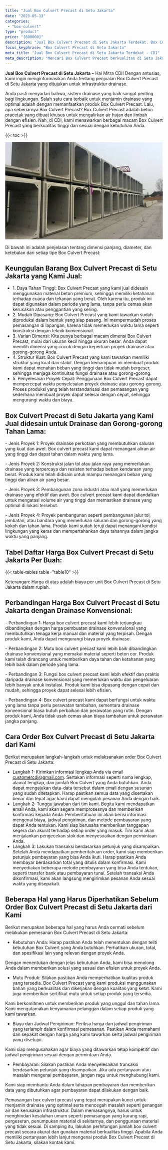 ```yaml
---
title: "Jual Box Culvert Precast di Setu Jakarta"
date: "2023-05-13"
categories:
 - "box-culvert"
type: "product"
price: "[600000]"
description: "Jual Box Culvert Precast di Setu Jakarta Terdekat. Box Culvert Precast ini menjadi solusi utama dalam proyek pembangunan sebagai bahan infrastruktur yang kuat dan tahan lama. Segera dapatkan informasi detail."
focus_keyphrase: "Box Culvert Precast di Setu Jakarta"
meta_title: "Jual Box Culvert Precast di Setu Jakarta Terdekat - CDI"
meta_description: "Mencari Box Culvert Precast berkualitas di Setu Jakarta? Layanan profesional kami siap membantu dengan penawaran kompetitif. Segera hubungi kami."
---
```


**Jual Box Culvert Precast di Setu Jakarta** – Hai Mitra CDI! Dengan antusias, kami ingin menginformasikan Anda tentang penjualan Box Culvert Precast di Setu Jakarta yang ditujukan untuk infrastruktur drainase.

Anda pasti menyadari bahwa, sistem drainase yang baik sangat penting bagi lingkungan. Salah satu cara terbaik untuk menjamin drainase yang optimal adalah dengan memanfaatkan produk Box Culvert Precast. Lalu, apa sebenarnya Box Culvert Precast? Box Culvert Precast adalah beton pracetak yang dibuat khusus untuk mengalirkan air hujan dan limbah dengan efisien. Nah, di CDI, kami menawarkan berbagai macam Box Culvert Precast yang berkualitas tinggi dan sesuai dengan kebutuhan Anda.

{{< toc >}}

![Jual Box Culvert Precast di Setu Jakarta](/images/box-culvert/box-culvert-20.jpg)

Di bawah ini adalah penjelasan tentang dimensi panjang, diameter, dan ketebalan dari setiap tipe Box Culvert Precast: 

## Keunggulan Barang Box Culvert Precast di Setu Jakarta yang Kami Jual:

*   1\. Daya Tahan Tinggi: Box Culvert Precast yang kami jual didesain menggunakan material beton premium, sehingga memiliki ketahanan terhadap cuaca dan tekanan yang berat. Oleh karena itu, produk ini dapat digunakan dalam periode yang lama, tanpa perlu cemas akan kerusakan atau penggantian yang sering.
*   2\. Mudah Dipasang: Box Culvert Precast yang kami tawarkan sudah diproduksi dalam bentuk yang siap pasang. Ini mempermudah proses pemasangan di lapangan, karena tidak memerlukan waktu lama seperti konstruksi dengan teknik konvensional.
*   3\. Varian Dimensi: Kita punya berbagai macam dimensi Box Culvert Precast, mulai dari ukuran kecil hingga ukuran besar. Anda dapat memilih dimensi yang cocok dengan keperluan proyek drainase atau gorong-gorong Anda.
*   4\. Struktur Kuat: Box Culvert Precast yang kami tawarkan memiliki struktur yang kuat dan stabil. Dengan kemampuan ini membuat produk kami dapat menahan beban yang tinggi dan tidak mudah bergeser, sehingga menjaga kontinuitas fungsi drainase atau gorong-gorong.
*   5\. Penyelesaian Proyek Cepat: Penggunaan Box Culvert Precast dapat mempercepat waktu penyelesaian proyek drainase atau gorong-gorong. Proses produksi yang telah terstandarisasi dan pemasangan yang sederhana membuat proyek dapat selesai dengan cepat, sehingga mengurangi waktu dan biaya.

## Box Culvert Precast di Setu Jakarta yang Kami Jual didesain untuk Drainase dan Gorong-gorong Tahan Lama:

\- Jenis Proyek 1: Proyek drainase perkotaan yang membutuhkan saluran yang kuat dan awet. Box culvert precast kami dapat menangani aliran air yang tinggi dan dapat tahan dalam waktu yang lama.

\- Jenis Proyek 2: Konstruksi jalan tol atau jalan raya yang memerlukan drainase yang terpercaya dan resisten terhadap beban kendaraan yang berat. Produk kami telah didisain untuk mampu menangani beban yang tinggi dan aliran air yang besar.

\- Jenis Proyek 3: Pembangunan zona industri atau mall yang memerlukan drainase yang efektif dan awet. Box culvert precast kami dapat diandalkan untuk mengatasi volume air yang tinggi dan memastikan drainase yang optimal di lokasi tersebut.

\- Jenis Proyek 4: Proyek pembangunan seperti pembangunan jalur tol, jembatan, atau bandara yang memerlukan saluran dan gorong-gorong yang kokoh dan tahan lama. Produk kami sudah teruji dapat menangani kondisi lingkungan yang keras dan mempertahankan daya tahannya dalam jangka waktu yang panjang.

## Tabel Daftar Harga Box Culvert Precast di Setu Jakarta Per Buah:

{{< table-tables table="table10" >}}

Keterangan: Harga di atas adalah biaya per unit Box Culvert Precast di Setu Jakarta dalam rupiah.

## Perbandingan Harga Box Culvert Precast di Setu Jakarta dengan Drainase Konvensional:

\- Perbandingan 1: Harga box culvert precast kami lebih terjangkau dibandingkan dengan harga pembuatan drainase konvensional yang membutuhkan tenaga kerja manual dan material yang terpisah. Dengan produk kami, Anda dapat mengurangi biaya proyek drainase.

\- Perbandingan 2: Mutu box culvert precast kami lebih baik dibandingkan drainase konvensional yang memakai material seperti beton cor. Produk kami telah dirancang untuk memberikan daya tahan dan ketahanan yang lebih baik dalam periode yang lama.

\- Perbandingan 3: Fungsi box culvert precast kami lebih efektif dan praktis daripada drainase konvensional yang memerlukan waktu dan pengeluaran lebih banyak untuk instalasi. Produk kami bisa dipasang dengan cepat dan mudah, sehingga proyek dapat selesai lebih efisien.

\- Perbandingan 4: Box culvert precast kami dapat berfungsi untuk waktu yang lama tanpa perlu perawatan tambahan, sementara drainase konvensional biasa butuh perbaikan dan perawatan yang rutin. Dengan produk kami, Anda tidak usah cemas akan biaya tambahan untuk perawatan jangka panjang.

## Cara Order Box Culvert Precast di Setu Jakarta dari Kami

Berikut merupakan langkah-langkah untuk melaksanakan order Box Culvert Precast di Setu Jakarta:

*   Langkah 1: Kirimkan informasi lengkap Anda via email customercdi@gmail.com. Sertakan informasi seperti nama lengkap, alamat lengkap, dan jumlah Box Culvert yang Anda butuhkan.
Anda dapat mengajukan data-data tersebut dalam email dengan susunan yang sudah ditetapkan. Harap pastikan semua data yang disertakan benar dan tepat agar kami dapat mengolah pesanan Anda dengan baik.
*   Langkah 2: Tunggu jawaban dari tim kami. Begitu kami mendapatkan email Anda, kami akan segera memprosesnya dan memberikan konfirmasi kepada Anda. Pemberitahuan ini akan berisi informasi mengenai biaya, jadwal pengiriman, dan metode pembayaran yang dapat Anda tentukan.
Kami siap berusaha memberikan tanggapan segera dan akurat terhadap setiap order yang masuk. Tim kami akan menjalankan pengecekan stok dan menyesuaikan dengan permintaan Anda.
*   Langkah 3: Lakukan transaksi berdasarkan petunjuk yang disampaikan. Setelah Anda mendapatkan pemberitahuan order, kami siap memberikan petunjuk pembayaran yang bisa Anda ikuti. Harap pastikan Anda membayar berdasarkan total yang ditulis dalam konfirmasi.
Kami menyediakan beberapa metode pembayaran yang bisa Anda tentukan, seperti transfer bank atau pembayaran tunai. Setelah transaksi Anda dikonfirmasi, kami akan langsung mengirimkan pesanan Anda sesuai waktu yang disepakati.

## Beberapa Hal yang Harus Diperhatikan Sebelum Order Box Culvert Precast di Setu Jakarta dari Kami

Berikut merupakan beberapa hal yang harus Anda cermati sebelum melakukan pemesanan Box Culvert Precast di Setu Jakarta:

*   Kebutuhan Anda: Harap pastikan Anda telah menentukan dengan teliti kebutuhan Box Culvert yang Anda butuhkan. Perhatikan ukuran, total, dan spesifikasi lain yang relevan dengan proyek Anda.

Dengan menentukan dengan jelas kebutuhan Anda, kami bisa menolong Anda dalam memberikan solusi yang sesuai dan efisien untuk proyek Anda.
*   Mutu Produk: Silakan pastikan Anda memperhatikan kualitas produk yang tersedia. Box Culvert Precast yang kami produksi menggunakan bahan yang berkualitas dan dikerjakan dengan kualitas yang ketat. Kami juga memberikan sertifikat mutu untuk setiap produk yang tersedia.

Kami berkomitmen untuk memberikan produk yang unggul dan tahan lama. Kami mengutamakan kenyamanan pelanggan dalam setiap produk yang kami tawarkan.
*   Biaya dan Jadwal Pengiriman: Periksa harga dan jadwal pengiriman yang terlampir dalam konfirmasi pemesanan. Pastikan Anda memahami dan sepakat dengan harga yang kami tawarkan serta jadwal pengiriman yang disetujui.

Kami siap mengusahakan agar biaya yang ditawarkan tetap kompetitif dan jadwal pengiriman sesuai dengan permintaan Anda.
*   Pembayaran: Silakan pastikan Anda menyelesaikan transaksi berdasarkan petunjuk yang disampaikan. Jika ada pertanyaan atau masalah mengenai pembayaran, jangan ragu untuk menghubungi kami.

Kami siap membantu Anda dalam tahapan pembayaran dan memberikan data yang dibutuhkan agar pembayaran dapat dilakukan dengan baik.

Pemasangan box culvert precast yang tepat merupakan kunci untuk menjamin drainase yang optimal serta mencegah masalah seperti genangan air dan kerusakan infrastruktur. Dalam memasangnya, harus untuk menghindari kesalahan umum seperti pemasangan yang kurang rapi, pergeseran, penumpukan material di sekitarnya, dan penggunaan material yang tidak sesuai. Di samping itu, lakukan perhitungan jumlah box culvert precast secara akurat dan gunakan material berkualitas tinggi. Apabila Anda memiliki pertanyaan lebih lanjut mengenai produk Box Culvert Precast di Setu Jakarta, silakan kontak kami.